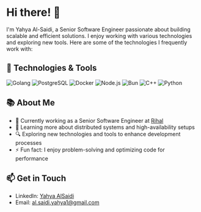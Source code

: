 # Hi there! 👋

I'm Yahya Al-Saidi, a Senior Software Engineer passionate about building scalable and efficient solutions. I enjoy working with various technologies and exploring new tools. Here are some of the technologies I frequently work with:

## 🚀 Technologies & Tools

![Golang](https://img.shields.io/badge/-Golang-00ADD8?style=flat&logo=go&logoColor=white)
![PostgreSQL](https://img.shields.io/badge/-PostgreSQL-336791?style=flat&logo=postgresql&logoColor=white)
![Docker](https://img.shields.io/badge/-Docker-2496ED?style=flat&logo=docker&logoColor=white)
![Node.js](https://img.shields.io/badge/-Node.js-339933?style=flat&logo=node.js&logoColor=white)
![Bun](https://img.shields.io/badge/-Bun-000000?style=flat&logo=bun&logoColor=white)
![C++](https://img.shields.io/badge/-C++-00599C?style=flat&logo=c%2B%2B&logoColor=white)
![Python](https://img.shields.io/badge/-Python-3776AB?style=flat&logo=python&logoColor=white)





## 📚 About Me

- 💼 Currently working as a Senior Software Engineer at [Rihal](https://rihal.om)
- 🌱 Learning more about distributed systems and high-availability setups
- 🔍 Exploring new technologies and tools to enhance development processes
- ⚡ Fun fact: I enjoy problem-solving and optimizing code for performance

## 📫 Get in Touch

- LinkedIn: [Yahya AlSaidi](https://www.linkedin.com/in/yahya-al-saidi-b582701b4)
- Email: [al.saidi.yahya1@gmail.com](mailto:al.saidi.yahya1@gmail.com)


